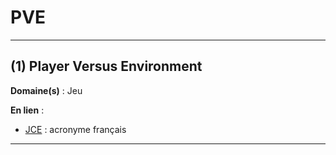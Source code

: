 # PVE

--------------------

## (1) Player Versus Environment

**Domaine(s)** : Jeu

**En lien** :

+ [JCE](../J/jce.md) : acronyme français

--------------------